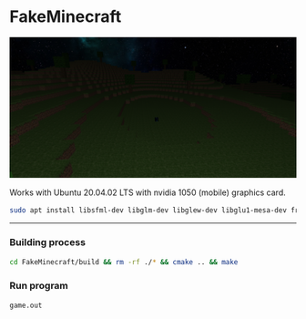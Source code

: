 # FakeMinecraft

![screenshot](https://github.com/Haranoi17/FakeMinecraft/blob/main/screenshots/screenshot.png)

Works with Ubuntu 20.04.02 LTS with nvidia 1050 (mobile) graphics card. 

```bash
sudo apt install libsfml-dev libglm-dev libglew-dev libglu1-mesa-dev freeglut3-dev cmake make
```

---

### Building process

```bash
cd FakeMinecraft/build && rm -rf ./* && cmake .. && make
```

### Run program

```bash
game.out
```

